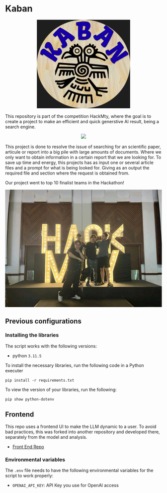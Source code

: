 # Kaban

<p align="center">
<img src="img/kaban-logo.png" width="300">
</p>

This repository is part of the competition HackMty, where the goal is to create a project to make an efficient and quick generstive AI result, being a search engine.

<p align="center">
<img src="https://hackmty.com/img/Logo_2023.png" width="200">
</p>

This project is done to resolve the issue of searching for an scientific paper, articule or report into a big pile with large amounts of documents. Where we only want to obtain information in a certain report that we are looking for.
To save up time and energy, this projects has as input one or several article files and a prompt for what is being looked for. Giving as an output the required file and section where the request is obtained from.

Our project went to top 10 finalist teams in the Hackathon!

<p align="center">
<img src="img/su-group.jpg" width="800">
</p>

## Previous configurations

### Installing the libraries

The script works with the following versions:
- python `3.11.5`

To install the necessary libraries, run the following code in a Python executer
``` CMD Commands
pip install -r requirements.txt
```

To view the version of your libraries, run the following:
``` CMD Commands
pip show python-dotenv
```

## Frontend

This repo uses a frontend UI to make the LLM dynamic to a user. To avoid bad practices, this was forked into another repository and developed there, separately from the model and analysis.

- [Front End Repo](https://github.com/David-Lazaro-Fernandez/smart-study)

### Environmental variables

The `.env` file needs to have the following environmental variables for the script to work properly:
- `OPENAI_API_KEY`: API Key you use for OpenAI access
